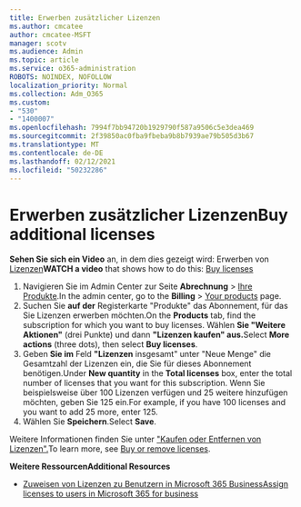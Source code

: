 ```yaml
---
title: Erwerben zusätzlicher Lizenzen
ms.author: cmcatee
author: cmcatee-MSFT
manager: scotv
ms.audience: Admin
ms.topic: article
ms.service: o365-administration
ROBOTS: NOINDEX, NOFOLLOW
localization_priority: Normal
ms.collection: Adm_O365
ms.custom:
- "530"
- "1400007"
ms.openlocfilehash: 7994f7bb94720b1929790f587a9506c5e3dea469
ms.sourcegitcommit: 2f39850ac0fba9fbeba9b8b7939ae79b505d3b67
ms.translationtype: MT
ms.contentlocale: de-DE
ms.lasthandoff: 02/12/2021
ms.locfileid: "50232286"
---
```

# <a name="buy-additional-licenses"></a><span data-ttu-id="90593-102">Erwerben zusätzlicher Lizenzen</span><span class="sxs-lookup"><span data-stu-id="90593-102">Buy additional licenses</span></span>

<span data-ttu-id="90593-103">**Sehen Sie sich ein Video** an, in dem dies gezeigt wird: Erwerben von [Lizenzen](https://go.microsoft.com/fwlink/p/?linkid=2154857)</span><span class="sxs-lookup"><span data-stu-id="90593-103">**WATCH a video** that shows how to do this: [Buy licenses](https://go.microsoft.com/fwlink/p/?linkid=2154857)</span></span>

1. <span data-ttu-id="90593-104">Navigieren Sie im Admin Center zur Seite **Abrechnung** > [Ihre Produkte](https://go.microsoft.com/fwlink/p/?linkid=842054).</span><span class="sxs-lookup"><span data-stu-id="90593-104">In the admin center, go to the **Billing** > [Your products](https://go.microsoft.com/fwlink/p/?linkid=842054) page.</span></span>
2. <span data-ttu-id="90593-105">Suchen Sie **auf der** Registerkarte "Produkte" das Abonnement, für das Sie Lizenzen erwerben möchten.</span><span class="sxs-lookup"><span data-stu-id="90593-105">On the **Products** tab, find the subscription for which you want to buy licenses.</span></span> <span data-ttu-id="90593-106">Wählen **Sie "Weitere Aktionen"** (drei Punkte) und dann **"Lizenzen kaufen" aus.**</span><span class="sxs-lookup"><span data-stu-id="90593-106">Select **More actions** (three dots), then select **Buy licenses**.</span></span>
3. <span data-ttu-id="90593-107">Geben **Sie im** Feld **"Lizenzen** insgesamt" unter "Neue Menge" die Gesamtzahl der Lizenzen ein, die Sie für dieses Abonnement benötigen.</span><span class="sxs-lookup"><span data-stu-id="90593-107">Under **New quantity** in the **Total licenses** box, enter the total number of licenses that you want for this subscription.</span></span> <span data-ttu-id="90593-108">Wenn Sie beispielsweise über 100 Lizenzen verfügen und 25 weitere hinzufügen möchten, geben Sie 125 ein.</span><span class="sxs-lookup"><span data-stu-id="90593-108">For example, if you have 100 licenses and you want to add 25 more, enter 125.</span></span>
4. <span data-ttu-id="90593-109">Wählen Sie **Speichern**.</span><span class="sxs-lookup"><span data-stu-id="90593-109">Select **Save**.</span></span>

<span data-ttu-id="90593-110">Weitere Informationen finden Sie unter ["Kaufen oder Entfernen von Lizenzen".](https://docs.microsoft.com/microsoft-365/commerce/licenses/buy-licenses)</span><span class="sxs-lookup"><span data-stu-id="90593-110">To learn more, see [Buy or remove licenses](https://docs.microsoft.com/microsoft-365/commerce/licenses/buy-licenses).</span></span>

<span data-ttu-id="90593-111">**Weitere Ressourcen**</span><span class="sxs-lookup"><span data-stu-id="90593-111">**Additional Resources**</span></span>

- [<span data-ttu-id="90593-112">Zuweisen von Lizenzen zu Benutzern in Microsoft 365 Business</span><span class="sxs-lookup"><span data-stu-id="90593-112">Assign licenses to users in Microsoft 365 for business</span></span>](https://docs.microsoft.com/microsoft-365/admin/manage/assign-licenses-to-users)